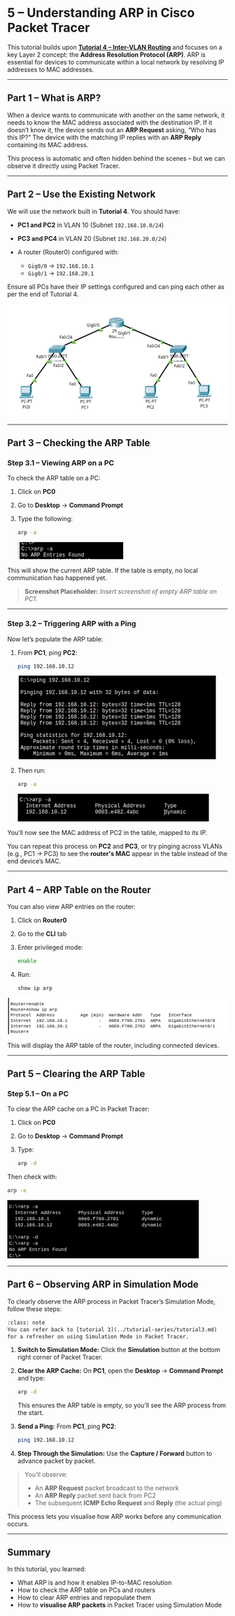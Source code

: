 # 5 – Understanding ARP in Cisco Packet Tracer

This tutorial builds upon [**Tutorial 4 – Inter-VLAN Routing**](../tutorial-series/tutorial4) and focuses on a key Layer 2 concept: the **Address Resolution Protocol (ARP)**. ARP is essential for devices to communicate within a local network by resolving IP addresses to MAC addresses.

---

## Part 1 – What is ARP?

When a device wants to communicate with another on the same network, it needs to know the MAC address associated with the destination IP. If it doesn’t know it, the device sends out an **ARP Request** asking, “Who has this IP?” The device with the matching IP replies with an **ARP Reply** containing its MAC address.

This process is automatic and often hidden behind the scenes – but we can observe it directly using Packet Tracer.

---

## Part 2 – Use the Existing Network

We will use the network built in **Tutorial 4**. You should have:

* **PC1 and PC2** in VLAN 10 (Subnet `192.168.10.0/24`)
* **PC3 and PC4** in VLAN 20 (Subnet `192.168.20.0/24`)
* A router (Router0) configured with:

  * `Gig0/0` → `192.168.10.1`
  * `Gig0/1` → `192.168.20.1`

Ensure all PCs have their IP settings configured and can ping each other as per the end of Tutorial 4.

![Figure 2](../../img/cisco-tutorials/tutorial-5/fig1.png)

---

## Part 3 – Checking the ARP Table

### Step 3.1 – Viewing ARP on a PC

To check the ARP table on a PC:

1. Click on **PC0**
2. Go to **Desktop** → **Command Prompt**
3. Type the following:

   ```bash
   arp -a
   ```

   ![Figure 2](../../img/cisco-tutorials/tutorial-5/fig2.png)

This will show the current ARP table. If the table is empty, no local communication has happened yet.

> **Screenshot Placeholder:**
> *Insert screenshot of empty ARP table on PC1.*

---

### Step 3.2 – Triggering ARP with a Ping

Now let’s populate the ARP table:

1. From **PC1**, ping **PC2**:

   ```bash
   ping 192.168.10.12
   ```

   ![Figure 2](../../img/cisco-tutorials/tutorial-5/fig3.png)

2. Then run:

   ```bash
   arp -a
   ```

   ![Figure 2](../../img/cisco-tutorials/tutorial-5/fig4.png)

You’ll now see the MAC address of PC2 in the table, mapped to its IP.

You can repeat this process on **PC2** and **PC3**, or try pinging across VLANs (e.g., PC1 → PC3) to see the **router's MAC** appear in the table instead of the end device’s MAC.

---

## Part 4 – ARP Table on the Router

You can also view ARP entries on the router:

1. Click on **Router0**

2. Go to the **CLI** tab

3. Enter privileged mode:

   ```bash
   enable
   ```

4. Run:

   ```bash
   show ip arp
   ```

![Figure 2](../../img/cisco-tutorials/tutorial-5/fig5.png)

This will display the ARP table of the router, including connected devices.

---

## Part 5 – Clearing the ARP Table

### Step 5.1 – On a PC

To clear the ARP cache on a PC in Packet Tracer:

1. Click on **PC0**
2. Go to **Desktop** → **Command Prompt**
3. Type:

   ```bash
   arp -d
   ```

Then check with:

```bash
arp -a
```

![Figure 2](../../img/cisco-tutorials/tutorial-5/fig6.png)

---

## Part 6 – Observing ARP in Simulation Mode

To clearly observe the ARP process in Packet Tracer’s Simulation Mode, follow these steps:

```{admonition} Note on Simulation Mode
:class: note
You can refer back to [tutorial 3](../tutorial-series/tutorial3.md) for a refresher on using Simulation Mode in Packet Tracer.
```

1. **Switch to Simulation Mode:** Click the **Simulation** button at the bottom right corner of Packet Tracer.
2. **Clear the ARP Cache:** On **PC1**, open the **Desktop** → **Command Prompt** and type:

   ```bash
   arp -d
   ```

   This ensures the ARP table is empty, so you’ll see the ARP process from the start.

3. **Send a Ping:** From **PC1**, ping **PC2**:

   ```bash
   ping 192.168.10.12
   ```

4. **Step Through the Simulation:** Use the **Capture / Forward** button to advance packet by packet.

> You’ll observe:
>
> * An **ARP Request** packet broadcast to the network
> * An **ARP Reply** packet sent back from PC2
> * The subsequent **ICMP Echo Request** and **Reply** (the actual ping)

This process lets you visualise how ARP works before any communication occurs.

---

## Summary

In this tutorial, you learned:

* What ARP is and how it enables IP-to-MAC resolution
* How to check the ARP table on PCs and routers
* How to clear ARP entries and repopulate them
* How to **visualise ARP packets** in Packet Tracer using Simulation Mode
